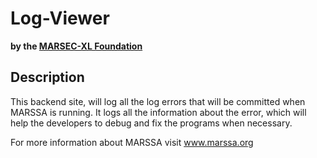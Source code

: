 Log-Viewer
================

__by the [MARSEC-XL Foundation](http://www.marsec-xl.org/)__


Description
-----------

This backend site, will log all the log errors that will be committed when MARSSA is running. It logs all the information about the error, which will help the developers to debug and fix the programs when necessary. 

For more information about MARSSA visit www.marssa.org
